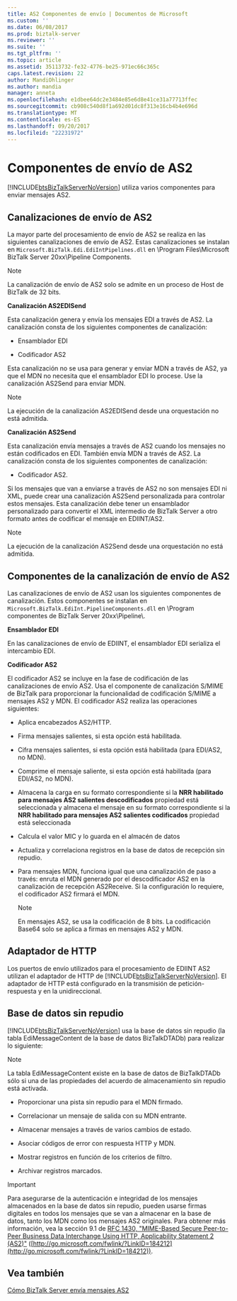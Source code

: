 ```yaml
---
title: AS2 Componentes de envío | Documentos de Microsoft
ms.custom: ''
ms.date: 06/08/2017
ms.prod: biztalk-server
ms.reviewer: ''
ms.suite: ''
ms.tgt_pltfrm: ''
ms.topic: article
ms.assetid: 35113732-fe32-4776-be25-971ec66c365c
caps.latest.revision: 22
author: MandiOhlinger
ms.author: mandia
manager: anneta
ms.openlocfilehash: e1dbee64dc2e3484e85e6d8e41ce31a77713ffec
ms.sourcegitcommit: cb908c540d8f1a692d01dc8f313e16cb4b4e696d
ms.translationtype: MT
ms.contentlocale: es-ES
ms.lasthandoff: 09/20/2017
ms.locfileid: "22231972"
---
```

# <a name="as2-send-components"></a>Componentes de envío de AS2
[!INCLUDE[btsBizTalkServerNoVersion](../includes/btsbiztalkservernoversion-md.md)] utiliza varios componentes para enviar mensajes AS2.  
  
## <a name="as2-send-pipelines"></a>Canalizaciones de envío de AS2  
 La mayor parte del procesamiento de envío de AS2 se realiza en las siguientes canalizaciones de envío de AS2. Estas canalizaciones se instalan en `Microsoft.BizTalk.Edi.EdiIntPipelines.dll` en \Program Files\Microsoft BizTalk Server 20xx\Pipeline Components.  
  
> [!NOTE]
>  La canalización de envío de AS2 solo se admite en un proceso de Host de BizTalk de 32 bits.  
  
 **Canalización AS2EDISend**  
  
 Esta canalización genera y envía los mensajes EDI a través de AS2. La canalización consta de los siguientes componentes de canalización:  
  
-   Ensamblador EDI  
  
-   Codificador AS2  
  
 Esta canalización no se usa para generar y enviar MDN a través de AS2, ya que el MDN no necesita que el ensamblador EDI lo procese. Use la canalización AS2Send para enviar MDN.  
  
> [!NOTE]
>  La ejecución de la canalización AS2EDISend desde una orquestación no está admitida.  
  
 **Canalización AS2Send**  
  
 Esta canalización envía mensajes a través de AS2 cuando los mensajes no están codificados en EDI. También envía MDN a través de AS2. La canalización consta de los siguientes componentes de canalización:  
  
-   Codificador AS2.  
  
 Si los mensajes que van a enviarse a través de AS2 no son mensajes EDI ni XML, puede crear una canalización AS2Send personalizada para controlar estos mensajes. Esta canalización debe tener un ensamblador personalizado para convertir el XML intermedio de BizTalk Server a otro formato antes de codificar el mensaje en EDIINT/AS2.  
  
> [!NOTE]
>  La ejecución de la canalización AS2Send desde una orquestación no está admitida.  
  
## <a name="as2-send-pipeline-components"></a>Componentes de la canalización de envío de AS2  
 Las canalizaciones de envío de AS2 usan los siguientes componentes de canalización. Estos componentes se instalan en `Microsoft.BizTalk.EdiInt.PipelineComponents.dll` en \Program componentes de BizTalk Server 20xx\Pipeline\\.  
  
 **Ensamblador EDI**  
  
 En las canalizaciones de envío de EDIINT, el ensamblador EDI serializa el intercambio EDI.  
  
 **Codificador AS2**  
  
 El codificador AS2 se incluye en la fase de codificación de las canalizaciones de envío AS2. Usa el componente de canalización S/MIME de BizTalk para proporcionar la funcionalidad de codificación S/MIME a mensajes AS2 y MDN. El codificador AS2 realiza las operaciones siguientes:  
  
-   Aplica encabezados AS2/HTTP.  
  
-   Firma mensajes salientes, si esta opción está habilitada.  
  
-   Cifra mensajes salientes, si esta opción está habilitada (para EDI/AS2, no MDN).  
  
-   Comprime el mensaje saliente, si esta opción está habilitada (para EDI/AS2, no MDN).  
  
-   Almacena la carga en su formato correspondiente si la **NRR habilitado para mensajes AS2 salientes descodificados** propiedad está seleccionada y almacena el mensaje en su formato correspondiente si la **NRR habilitado para mensajes AS2 salientes codificados** propiedad está seleccionada  
  
-   Calcula el valor MIC y lo guarda en el almacén de datos  
  
-   Actualiza y correlaciona registros en la base de datos de recepción sin repudio.  
  
-   Para mensajes MDN, funciona igual que una canalización de paso a través: enruta el MDN generado por el descodificador AS2 en la canalización de recepción AS2Receive. Si la configuración lo requiere, el codificador AS2 firmará el MDN.  
  
    > [!NOTE]
    >  En mensajes AS2, se usa la codificación de 8 bits. La codificación Base64 solo se aplica a firmas en mensajes AS2 y MDN.  
  
## <a name="http-adapter"></a>Adaptador de HTTP  
 Los puertos de envío utilizados para el procesamiento de EDIINT AS2 utilizan el adaptador de HTTP de [!INCLUDE[btsBizTalkServerNoVersion](../includes/btsbiztalkservernoversion-md.md)]. El adaptador de HTTP está configurado en la transmisión de petición-respuesta y en la unidireccional.  
  
## <a name="non-repudiation-database"></a>Base de datos sin repudio  
 [!INCLUDE[btsBizTalkServerNoVersion](../includes/btsbiztalkservernoversion-md.md)] usa la base de datos sin repudio (la tabla EdiMessageContent de la base de datos BizTalkDTADb) para realizar lo siguiente:  
  
> [!NOTE]
>  La tabla EdiMessageContent existe en la base de datos de BizTalkDTADb sólo si una de las propiedades del acuerdo de almacenamiento sin repudio está activada.  
  
-   Proporcionar una pista sin repudio para el MDN firmado.  
  
-   Correlacionar un mensaje de salida con su MDN entrante.  
  
-   Almacenar mensajes a través de varios cambios de estado.  
  
-   Asociar códigos de error con respuesta HTTP y MDN.  
  
-   Mostrar registros en función de los criterios de filtro.  
  
-   Archivar registros marcados.  
  
> [!IMPORTANT]
>  Para asegurarse de la autenticación e integridad de los mensajes almacenados en la base de datos sin repudio, pueden usarse firmas digitales en todos los mensajes que se van a almacenar en la base de datos, tanto los MDN como los mensajes AS2 originales. Para obtener más información, vea la sección 9.1 de [RFC 1430, "MIME-Based Secure Peer-to-Peer Business Data Interchange Using HTTP, Applicability Statement 2 (AS2)"](http://go.microsoft.com/fwlink/?LinkID=184212) ([http://go.microsoft.com/fwlink/?LinkID=184212](http://go.microsoft.com/fwlink/?LinkID=184212)).  
  
## <a name="see-also"></a>Vea también  
 [Cómo BizTalk Server envía mensajes AS2](../core/how-biztalk-server-sends-as2-messages.md)